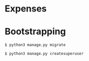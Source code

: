 # Expenses

# Bootstrapping

```
$ python3 manage.py migrate
```

```
$ python3 manage.py createsuperuser
```
